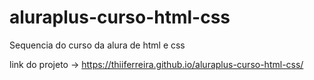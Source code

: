 # aluraplus-curso-html-css
Sequencia do curso da alura de html e css

link do projeto -> https://thiiferreira.github.io/aluraplus-curso-html-css/
